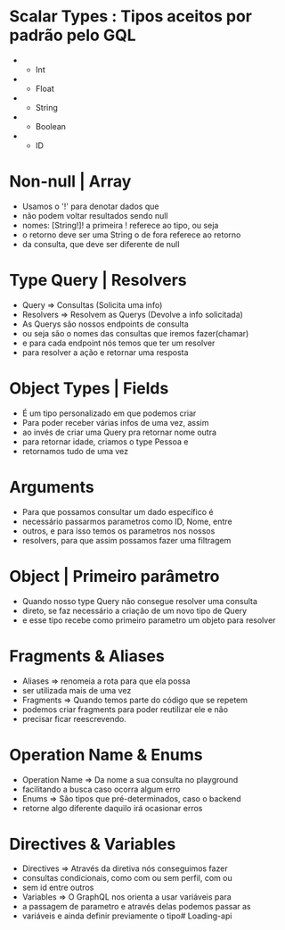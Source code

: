 
 # Scalar Types : Tipos aceitos por padrão pelo GQL
 * - Int 
 * - Float
 * - String 
 * - Boolean
 * - ID

 # Non-null | Array 
 * Usamos o '!' para denotar dados que 
 * não podem voltar resultados sendo null
 * nomes: [String!]! a primeira ! referece ao tipo, ou seja
 * o retorno deve ser uma String o de fora referece ao retorno
 * da consulta, que deve ser diferente de null

 # Type Query | Resolvers
 * Query => Consultas (Solicita uma info)
 * Resolvers => Resolvem as Querys (Devolve a info solicitada) 
 * As Querys são nossos endpoints de consulta
 * ou seja são o nomes das consultas que iremos fazer(chamar)
 * e para cada endpoint nós temos que ter um resolver
 * para resolver a ação e retornar uma resposta

 # Object Types | Fields
 * É um tipo personalizado em que podemos criar
 * Para poder receber várias infos de uma vez, assim
 * ao invés de criar uma Query pra retornar nome outra
 * para retornar idade, criamos o type Pessoa e 
 * retornamos tudo de uma vez

 # Arguments
 * Para que possamos consultar um dado específico é
 * necessário passarmos parametros como ID, Nome, entre
 * outros, e para isso temos os parametros nos nossos
 * resolvers, para que assim possamos fazer uma filtragem

 # Object | Primeiro parâmetro
 * Quando nosso type Query não consegue resolver uma consulta
 * direto, se faz necessário a criação de um novo tipo de Query
 * e esse tipo recebe como primeiro parametro um objeto para resolver

 # Fragments & Aliases
 * Aliases => renomeia a rota para que ela possa 
 * ser utilizada mais de uma vez
 * Fragments => Quando temos parte do código que se repetem
 * podemos criar fragments para poder reutilizar ele e não
 * precisar ficar reescrevendo.

 # Operation Name & Enums
 * Operation Name => Da nome a sua consulta no playground
 * facilitando a busca caso ocorra algum erro
 * Enums => São tipos que pré-determinados, caso o backend
 * retorne algo diferente daquilo irá ocasionar erros

 # Directives & Variables
 * Directives => Através da diretiva nós conseguimos fazer
 * consultas condicionais, como com ou sem perfil, com ou 
 * sem id entre outros
 * Variables => O GraphQL nos orienta a usar variáveis para 
 * a passagem de parametro e através delas podemos passar as 
 * variáveis e ainda definir previamente o tipo#   L o a d i n g - a p i  
 